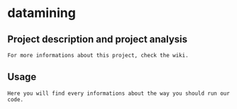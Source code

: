 # datamining

  ## Project description and project analysis
  
    For more informations about this project, check the wiki.

  ## Usage
  
    Here you will find every informations about the way you should run our code.
